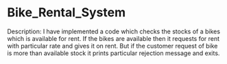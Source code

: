 # Bike_Rental_System
 Description: I have implemented a code which checks the stocks of a bikes which  is available for rent. If the bikes are available then it requests for rent with particular  rate and gives it on rent. But if the customer request of bike is more than available stock  it prints particular rejection message and exits.
